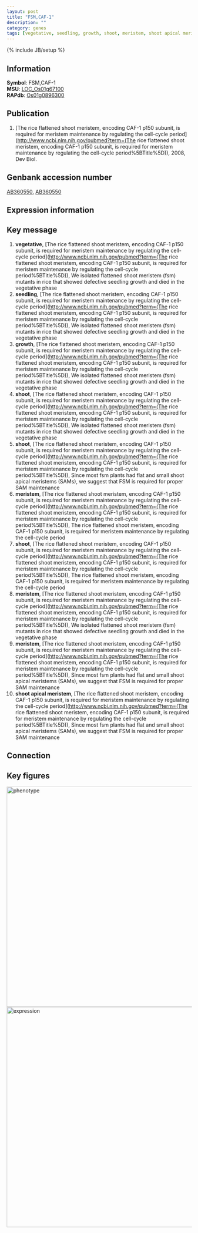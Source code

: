 ```yaml
---
layout: post
title: "FSM,CAF-1"
description: ""
category: genes
tags: [vegetative, seedling, growth, shoot, meristem, shoot apical meristem, Gene]
---
```

{% include JB/setup %}

## Information
__Symbol__: FSM,CAF-1  
__MSU__: [LOC_Os01g67100](http://rice.plantbiology.msu.edu/cgi-bin/ORF_infopage.cgi?orf=LOC_Os01g67100)  
__RAPdb__: [Os01g0896300](http://rapdb.dna.affrc.go.jp/viewer/gbrowse_details/irgsp1?name=Os01g0896300)  

## Publication
1. [The rice flattened shoot meristem, encoding CAF-1 p150 subunit, is required for meristem maintenance by regulating the cell-cycle period](http://www.ncbi.nlm.nih.gov/pubmed?term=(The rice flattened shoot meristem, encoding CAF-1 p150 subunit, is required for meristem maintenance by regulating the cell-cycle period%5BTitle%5D)), 2008, Dev Biol.

## Genbank accession number
[AB360550](http://www.ncbi.nlm.nih.gov/nuccore/AB360550), [AB360550](http://www.ncbi.nlm.nih.gov/nuccore/AB360550)

## Expression information

## Key message
1. __vegetative__, [The rice flattened shoot meristem, encoding CAF-1 p150 subunit, is required for meristem maintenance by regulating the cell-cycle period](http://www.ncbi.nlm.nih.gov/pubmed?term=(The rice flattened shoot meristem, encoding CAF-1 p150 subunit, is required for meristem maintenance by regulating the cell-cycle period%5BTitle%5D)), We isolated flattened shoot meristem (fsm) mutants in rice that showed defective seedling growth and died in the vegetative phase
2. __seedling__, [The rice flattened shoot meristem, encoding CAF-1 p150 subunit, is required for meristem maintenance by regulating the cell-cycle period](http://www.ncbi.nlm.nih.gov/pubmed?term=(The rice flattened shoot meristem, encoding CAF-1 p150 subunit, is required for meristem maintenance by regulating the cell-cycle period%5BTitle%5D)), We isolated flattened shoot meristem (fsm) mutants in rice that showed defective seedling growth and died in the vegetative phase
3. __growth__, [The rice flattened shoot meristem, encoding CAF-1 p150 subunit, is required for meristem maintenance by regulating the cell-cycle period](http://www.ncbi.nlm.nih.gov/pubmed?term=(The rice flattened shoot meristem, encoding CAF-1 p150 subunit, is required for meristem maintenance by regulating the cell-cycle period%5BTitle%5D)), We isolated flattened shoot meristem (fsm) mutants in rice that showed defective seedling growth and died in the vegetative phase
4. __shoot__, [The rice flattened shoot meristem, encoding CAF-1 p150 subunit, is required for meristem maintenance by regulating the cell-cycle period](http://www.ncbi.nlm.nih.gov/pubmed?term=(The rice flattened shoot meristem, encoding CAF-1 p150 subunit, is required for meristem maintenance by regulating the cell-cycle period%5BTitle%5D)), We isolated flattened shoot meristem (fsm) mutants in rice that showed defective seedling growth and died in the vegetative phase
5. __shoot__, [The rice flattened shoot meristem, encoding CAF-1 p150 subunit, is required for meristem maintenance by regulating the cell-cycle period](http://www.ncbi.nlm.nih.gov/pubmed?term=(The rice flattened shoot meristem, encoding CAF-1 p150 subunit, is required for meristem maintenance by regulating the cell-cycle period%5BTitle%5D)),  Since most fsm plants had flat and small shoot apical meristems (SAMs), we suggest that FSM is required for proper SAM maintenance
6. __meristem__, [The rice flattened shoot meristem, encoding CAF-1 p150 subunit, is required for meristem maintenance by regulating the cell-cycle period](http://www.ncbi.nlm.nih.gov/pubmed?term=(The rice flattened shoot meristem, encoding CAF-1 p150 subunit, is required for meristem maintenance by regulating the cell-cycle period%5BTitle%5D)), The rice flattened shoot meristem, encoding CAF-1 p150 subunit, is required for meristem maintenance by regulating the cell-cycle period
7. __shoot__, [The rice flattened shoot meristem, encoding CAF-1 p150 subunit, is required for meristem maintenance by regulating the cell-cycle period](http://www.ncbi.nlm.nih.gov/pubmed?term=(The rice flattened shoot meristem, encoding CAF-1 p150 subunit, is required for meristem maintenance by regulating the cell-cycle period%5BTitle%5D)), The rice flattened shoot meristem, encoding CAF-1 p150 subunit, is required for meristem maintenance by regulating the cell-cycle period
8. __meristem__, [The rice flattened shoot meristem, encoding CAF-1 p150 subunit, is required for meristem maintenance by regulating the cell-cycle period](http://www.ncbi.nlm.nih.gov/pubmed?term=(The rice flattened shoot meristem, encoding CAF-1 p150 subunit, is required for meristem maintenance by regulating the cell-cycle period%5BTitle%5D)), We isolated flattened shoot meristem (fsm) mutants in rice that showed defective seedling growth and died in the vegetative phase
9. __meristem__, [The rice flattened shoot meristem, encoding CAF-1 p150 subunit, is required for meristem maintenance by regulating the cell-cycle period](http://www.ncbi.nlm.nih.gov/pubmed?term=(The rice flattened shoot meristem, encoding CAF-1 p150 subunit, is required for meristem maintenance by regulating the cell-cycle period%5BTitle%5D)),  Since most fsm plants had flat and small shoot apical meristems (SAMs), we suggest that FSM is required for proper SAM maintenance
10. __shoot apical meristem__, [The rice flattened shoot meristem, encoding CAF-1 p150 subunit, is required for meristem maintenance by regulating the cell-cycle period](http://www.ncbi.nlm.nih.gov/pubmed?term=(The rice flattened shoot meristem, encoding CAF-1 p150 subunit, is required for meristem maintenance by regulating the cell-cycle period%5BTitle%5D)),  Since most fsm plants had flat and small shoot apical meristems (SAMs), we suggest that FSM is required for proper SAM maintenance

## Connection

## Key figures
<img src="http://ricencode.github.io/images/FSM.pheno.png" alt="phenotype"  style="width: 600px;"/>

<img src="http://ricencode.github.io/images/FSM.exp.png" alt="expression"  style="width: 600px;"/>


